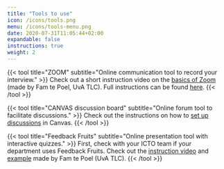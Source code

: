 ```yaml
---
title: "Tools to use"
icon: /icons/tools.png
menu: /icons/tools-menu.png
date: 2020-07-31T11:05:44+02:00
expandable: false
instructions: true
weight: 2
---
```


{{< tool title="ZOOM" subtitle="Online communication tool to record your interview." >}}
Check out a short instruction video on the <a href="https://youtu.be/x8_X-0DetzQ" target="_blank">basics of Zoom</a> (made by Fam te Poel, UvA TLC). Full instructions can be found <a href="https://canvas.uva.nl/courses/41/pages/using-zoom-in-canvas-for-teaching" target="_blank">here</a>.
{{< /tool >}}

{{< tool title="CANVAS discussion board" subtitle="Online forum tool to facilitate discussions." >}}
Check out the instructions on how to <a href="https://canvas.uva.nl/courses/169/pages/setting-up-discussions?module_item_id=1416" target="_blank">set up discussions</a> in Canvas.
{{< /tool >}}

{{< tool title="Feedback Fruits" subtitle="Online presentation tool with interactive quizzes." >}}
First, check with your ICTO team if your department uses Feedback Fruits. Check out the <a href="https://youtu.be/IwWdNev_aC0" target="_blank">instruction video</a> and <a href="https://youtu.be/nXNsAZHymZE" target="_blank">example</a> made by Fam te Poel (UvA TLC).
{{< /tool >}}
